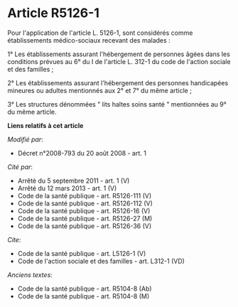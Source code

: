 # Article R5126-1

Pour l'application de l'article L. 5126-1, sont considérés comme établissements médico-sociaux recevant des malades : 

1° Les établissements assurant l'hébergement de personnes âgées dans les conditions prévues au 6° du I de l'article L. 312-1
du code de l'action sociale et des familles ; 

2° Les établissements assurant l'hébergement des personnes handicapées mineures ou adultes mentionnés aux 2° et 7° du même
article ; 

3° Les structures dénommées " lits haltes soins santé " mentionnées au 9° du même article.

**Liens relatifs à cet article**

_Modifié par_:

  - Décret n°2008-793 du 20 août 2008 - art. 1

_Cité par_:

  - Arrêté du 5 septembre 2011 - art. 1 (V)
  - Arrêté du 12 mars 2013 - art. 1 (V)
  - Code de la santé publique - art. R5126-111 (V)
  - Code de la santé publique - art. R5126-112 (V)
  - Code de la santé publique - art. R5126-16 (V)
  - Code de la santé publique - art. R5126-27 (M)
  - Code de la santé publique - art. R5126-36 (V)

_Cite_:

  - Code de la santé publique - art. L5126-1 (V)
  - Code de l'action sociale et des familles - art. L312-1 (VD)

_Anciens textes_:

  - Code de la santé publique - art. R5104-8 (Ab)
  - Code de la santé publique - art. R5104-8 (M)
